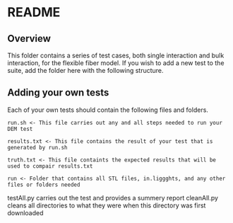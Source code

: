 # README
## Overview
This folder contains a series of test cases, both single interaction and bulk interaction,
for the flexible fiber model. If you wish to add a new test to the suite, add the folder
here with the following structure.

## Adding your own tests
Each of your own tests should contain the following files and folders.
<Your Test>

    run.sh <- This file carries out any and all steps needed to run your DEM test
    
    results.txt <- This file contains the result of your test that is generated by run.sh
    
    truth.txt <- This file containts the expected results that will be used to compair results.txt
    
    run <- Folder that contains all STL files, in.liggghts, and any other files or folders needed


testAll.py carries out the test and provides a summery report
cleanAll.py cleans all directories to what they were when this directory was first downloaded
